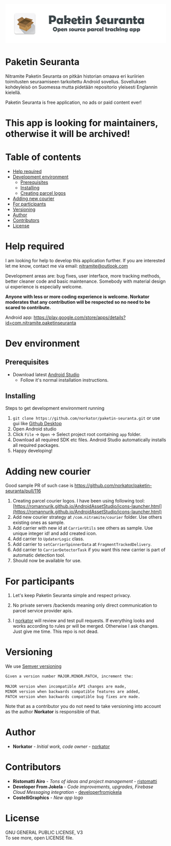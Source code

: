 ![Paketin-Seuranta-title-promo](./graphics/paketin_seuranta_promo.png) 

# Paketin Seuranta

Nitramite Paketin Seuranta on pitkän historian omaava eri kuriirien toimitusten seuraamiseen 
tarkoitettu Android sovellus. Sovelluksen kohdeyleisö on Suomessa mutta pidetään repositorio 
yleisesti Englannin kielellä.

Paketin Seuranta is free application, no ads or paid content ever!

# This app is looking for maintainers, otherwise it will be archived!


Table of contents
=================
* [Help required](#help-required)
* [Development environment](#dev-environment)
    * [Prerequisites](#prerequisites)
    * [Installing](#installing)
    * [Creating parcel logos](#creating-parcel-courier-logos)
* [Adding new courier](#adding-new-courier)
* [For participants](#for-participants)
* [Versioning](#versioning)
* [Author](#author)
* [Contributors](#contributors)
* [License](#license)

Help required
============

I am looking for help to develop this application further. If you are interested let me know,
contact me via email: nitramite@outlook.com

Development areas are: bug fixes, user interface, more tracking methods, better cleaner code and basic maintenance. 
Somebody with material design ui experience is especially welcome.

<b>Anyone with less or more coding experience is welcome. **Norkator** moderates that any contribution 
will be respected so no need to be scared to contribute.</b>

Android app: https://play.google.com/store/apps/details?id=com.nitramite.paketinseuranta


Dev environment
============

Prerequisites
-----
* Download latest [Android Studio](https://developer.android.com/studio)
    * Follow it's normal installation instructions.
    

Installing
-----

Steps to get development environment running

1. `git clone https://github.com/norkator/paketin-seuranta.git` or use gui like [Github Desktop](https://desktop.github.com/)
2. Open Android studio
3. Click `File` -> `Open` -> Select project root containing `app` folder.
4. Download all required SDK etc files. Android Studio automatically installs all required packages.
5. Happy developing!


Adding new courier
============
Good sample PR of such case is https://github.com/norkator/paketin-seuranta/pull/116

1. Creating parcel courier logos. I have been using following tool: [https://romannurik.github.io/AndroidAssetStudio/icons-launcher.html](https://romannurik.github.io/AndroidAssetStudio/icons-launcher.html)
2. Add new courier strategy at `/com.nitramite/courier` folder. Use others existing ones as sample.
3. Add carrier with new id at `CarrierUtils` see others as sample. Use unique integer id! and add created icon.
4. Add carrier to `UpdaterLogic` class.
5. Add carrier to `setCarrierSpinnerData` at `FragmentTrackedDelivery`.
6. Add carrier to `CarrierDetectorTask` if you want this new carrier is part of automatic detection tool.
7. Should now be available for use.


For participants
============

1. Let's keep Paketin Seuranta simple and respect privacy. 

2. No private servers /backends meaning only direct communication to parcel service provider apis.

3. I [norkator](https://github.com/norkator) will review and test pull requests. If everything looks and works 
according to rules pr will be merged. Otherwise I ask changes. Just give me time. This repo is not dead. 



Versioning
============
We use [Semver versioning](https://semver.org/)

```
Given a version number MAJOR.MINOR.PATCH, increment the:

MAJOR version when incompatible API changes are made,
MINOR version when backwards compatible features are added,
PATCH version when backwards compatible bug fixes are made.
```

Note that as a contributor you do not need to take versioning into account 
as the author **Norkator** is responsible of that.


Author
============
* **Norkator** - *Initial work, code owner* - [norkator](https://github.com/norkator)


Contributors
============
* **Ristomatti Airo** - *Tons of ideas and project management* - [ristomatti](https://github.com/ristomatti)
* **Developer From Jokela** - *Code improvements, upgrades, Firebase Cloud Messaging integration* - [developerfromjokela](https://github.com/developerfromjokela)
* **CostelliGraphics** - *New app logo*


License
============
GNU GENERAL PUBLIC LICENSE, V3  
To see more, open LICENSE file.
